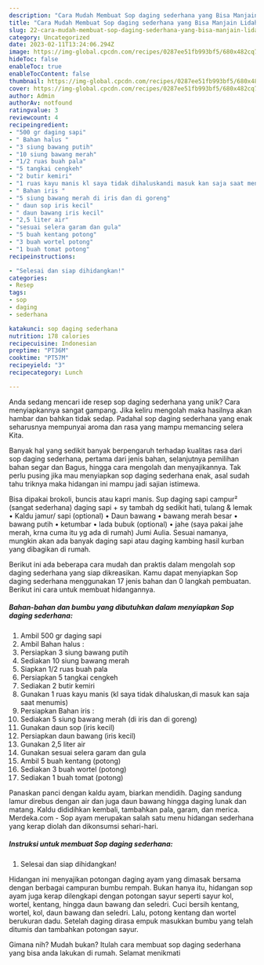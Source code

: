 ```yaml
---
description: "Cara Mudah Membuat Sop daging sederhana yang Bisa Manjain Lidah"
title: "Cara Mudah Membuat Sop daging sederhana yang Bisa Manjain Lidah"
slug: 22-cara-mudah-membuat-sop-daging-sederhana-yang-bisa-manjain-lidah
category: Uncategorized
date: 2023-02-11T13:24:06.294Z
image: https://img-global.cpcdn.com/recipes/0287ee51fb993bf5/680x482cq70/sop-daging-sederhana-foto-resep-utama.jpg
hideToc: false
enableToc: true
enableTocContent: false
thumbnail: https://img-global.cpcdn.com/recipes/0287ee51fb993bf5/680x482cq70/sop-daging-sederhana-foto-resep-utama.jpg
cover: https://img-global.cpcdn.com/recipes/0287ee51fb993bf5/680x482cq70/sop-daging-sederhana-foto-resep-utama.jpg
author: Admin
authorAv: notfound
ratingvalue: 3
reviewcount: 4
recipeingredient:
- "500 gr daging sapi"
- " Bahan halus "
- "3 siung bawang putih"
- "10 siung bawang merah"
- "1/2 ruas buah pala"
- "5 tangkai cengkeh"
- "2 butir kemiri"
- "1 ruas kayu manis kl saya tidak dihaluskandi masuk kan saja saat menumis"
- " Bahan iris "
- "5 siung bawang merah di iris dan di goreng"
- " daun sop iris kecil"
- " daun bawang iris kecil"
- "2,5 liter air"
- "sesuai selera garam dan gula"
- "5 buah kentang potong"
- "3 buah wortel potong"
- "1 buah tomat potong"
recipeinstructions:

- "Selesai dan siap dihidangkan!"
categories:
- Resep
tags:
- sop
- daging
- sederhana

katakunci: sop daging sederhana 
nutrition: 178 calories
recipecuisine: Indonesian
preptime: "PT36M"
cooktime: "PT57M"
recipeyield: "3"
recipecategory: Lunch

---
```





Anda sedang mencari ide resep sop daging sederhana yang unik? Cara menyiapkannya sangat gampang. Jika keliru mengolah maka hasilnya akan hambar dan bahkan tidak sedap. Padahal sop daging sederhana yang enak seharusnya mempunyai aroma dan rasa yang mampu memancing selera Kita.





Banyak hal yang sedikit banyak berpengaruh terhadap kualitas rasa dari sop daging sederhana, pertama dari jenis bahan, selanjutnya pemilihan bahan segar dan Bagus, hingga cara mengolah dan menyajikannya. Tak perlu pusing jika mau menyiapkan sop daging sederhana enak,      asal sudah tahu triknya maka hidangan ini mampu jadi sajian istimewa.














Bisa dipakai brokoli, buncis atau kapri manis. Sup daging sapi campur² (sangat sederhana) daging sapi + sy tambah dg sedikit hati, tulang &amp; lemak • Kaldu jamur/ sapi (optional) • Daun bawang • bawang merah besar • bawang putih • ketumbar • lada bubuk (optional) • jahe (saya pakai jahe merah, krna cuma itu yg ada di rumah) Jumi Aulia. Sesuai namanya, mungkin akan ada banyak daging sapi atau daging kambing hasil kurban yang dibagikan di rumah.






Berikut ini ada beberapa cara mudah dan praktis dalam mengolah sop daging sederhana yang siap dikreasikan. Kamu dapat menyiapkan Sop daging sederhana menggunakan 17 jenis bahan dan 0 langkah pembuatan. Berikut ini cara untuk membuat hidangannya.

<!--inarticleads1-->

##### Bahan-bahan dan bumbu yang dibutuhkan dalam menyiapkan Sop daging sederhana:

1. Ambil 500 gr daging sapi
1. Ambil  Bahan halus :
1. Persiapkan 3 siung bawang putih
1. Sediakan 10 siung bawang merah
1. Siapkan 1/2 ruas buah pala
1. Persiapkan 5 tangkai cengkeh
1. Sediakan 2 butir kemiri
1. Gunakan 1 ruas kayu manis (kl saya tidak dihaluskan,di masuk kan saja saat menumis)
1. Persiapkan  Bahan iris :
1. Sediakan 5 siung bawang merah (di iris dan di goreng)
1. Gunakan  daun sop (iris kecil)
1. Persiapkan  daun bawang (iris kecil)
1. Gunakan 2,5 liter air
1. Gunakan sesuai selera garam dan gula
1. Ambil 5 buah kentang (potong)
1. Sediakan 3 buah wortel (potong)
1. Sediakan 1 buah tomat (potong)


Panaskan panci dengan kaldu ayam, biarkan mendidih. Daging sandung lamur direbus dengan air dan juga daun bawang hingga daging lunak dan matang. Kaldu dididihkan kembali, tambahkan pala, garam, dan merica. Merdeka.com - Sop ayam merupakan salah satu menu hidangan sederhana yang kerap diolah dan dikonsumsi sehari-hari. 

<!--inarticleads2-->

##### Instruksi untuk membuat Sop daging sederhana:


1. Selesai dan siap dihidangkan!

Hidangan ini menyajikan potongan daging ayam yang dimasak bersama dengan berbagai campuran bumbu rempah. Bukan hanya itu, hidangan sop ayam juga kerap dilengkapi dengan potongan sayur seperti sayur kol, wortel, kentang, hingga daun bawang dan seledri. Cuci bersih kentang, wortel, kol, daun bawang dan seledri. Lalu, potong kentang dan wortel berukuran dadu. Setelah daging dirasa empuk masukkan bumbu yang telah ditumis dan tambahkan potongan sayur. 

Gimana nih? Mudah bukan? Itulah cara membuat sop daging sederhana yang bisa anda lakukan di rumah. Selamat menikmati
